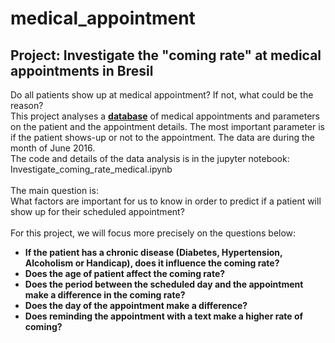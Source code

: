 # medical_appointment
## Project: Investigate the "coming rate" at medical appointments in Bresil

Do all patients show up at medical appointment? If not, what could be the reason? <br>
This project analyses a __[database](https://www.kaggle.com/joniarroba/noshowappointments)__ of medical appointments and parameters on the patient and the appointment details. The most important parameter is if the patient shows-up or not to the appointment. The data are during the month of June 2016.
<br>
The code and details of the data analysis is in the jupyter notebook: Investigate_coming_rate_medical.ipynb<br><br>
The main question is: <br>
What factors are important for us to know in order to predict if a patient will show up for their scheduled appointment? <br><br>
For this project, we will focus more precisely on the questions below:
- **If the patient has a chronic disease (Diabetes, Hypertension, Alcoholism or Handicap), does it influence the coming rate?**
- **Does the age of patient affect the coming rate?**
- **Does the period between the scheduled day and the appointment make a difference in the coming rate?**
- **Does the day of the appointment make a difference?**
- **Does reminding the appointment with a text make a higher rate of coming?**
